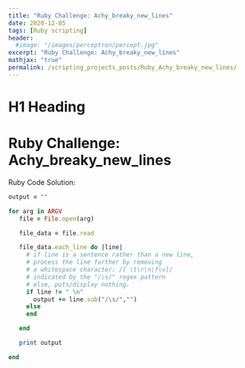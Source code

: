 ```yaml
---
title: "Ruby Challenge: Achy_breaky_new_lines"
date: 2020-12-05
tags: [Ruby scripting]
header:
  #image: "/images/perceptron/percept.jpg"
excerpt: "Ruby Challenge: Achy_breaky_new_lines"
mathjax: "true"
permalink: /scripting_projects_posts/Ruby_Achy_breaky_new_lines/
---
```


# H1 Heading
# Ruby Challenge: Achy_breaky_new_lines

Ruby Code Solution:
```ruby
output = ""

for arg in ARGV
   file = File.open(arg)

   file_data = file.read

   file_data.each_line do |line|
     # if line is a sentence rather than a new line,
     # process the line further by removing
     # a whitespace character: /[ \t\r\n\f\v]/
     # indicated by the "/\s/" regex pattern
     # else, puts/display nothing.
     if line != " \n"
       output += line.sub("/\s/","")
     else
     end

   end

   print output

end
```
